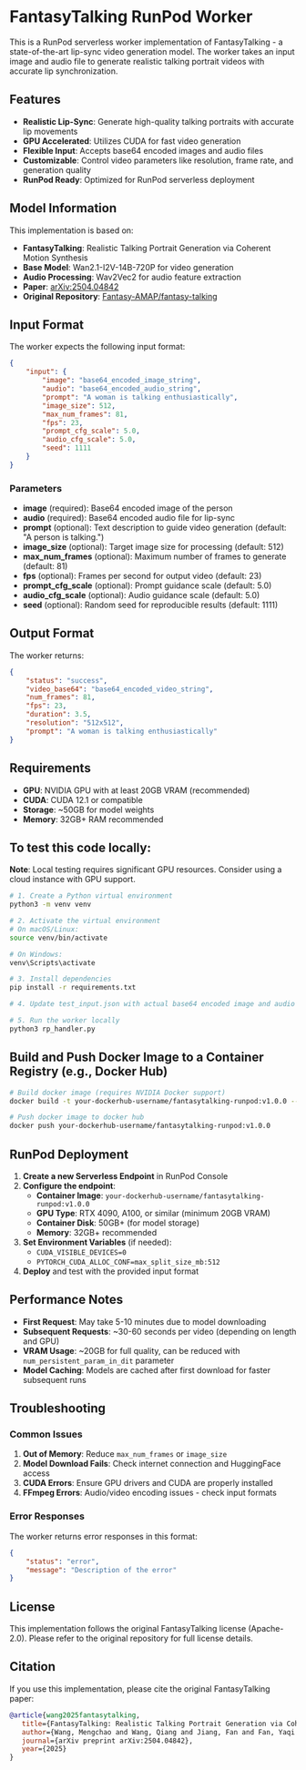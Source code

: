 # FantasyTalking RunPod Worker

This is a RunPod serverless worker implementation of FantasyTalking - a state-of-the-art lip-sync video generation model. The worker takes an input image and audio file to generate realistic talking portrait videos with accurate lip synchronization.

## Features

- **Realistic Lip-Sync**: Generate high-quality talking portraits with accurate lip movements
- **GPU Accelerated**: Utilizes CUDA for fast video generation
- **Flexible Input**: Accepts base64 encoded images and audio files
- **Customizable**: Control video parameters like resolution, frame rate, and generation quality
- **RunPod Ready**: Optimized for RunPod serverless deployment

## Model Information

This implementation is based on:
- **FantasyTalking**: Realistic Talking Portrait Generation via Coherent Motion Synthesis
- **Base Model**: Wan2.1-I2V-14B-720P for video generation
- **Audio Processing**: Wav2Vec2 for audio feature extraction
- **Paper**: [arXiv:2504.04842](https://arxiv.org/abs/2504.04842)
- **Original Repository**: [Fantasy-AMAP/fantasy-talking](https://github.com/Fantasy-AMAP/fantasy-talking)

## Input Format

The worker expects the following input format:

```json
{
    "input": {
        "image": "base64_encoded_image_string",
        "audio": "base64_encoded_audio_string",
        "prompt": "A woman is talking enthusiastically",
        "image_size": 512,
        "max_num_frames": 81,
        "fps": 23,
        "prompt_cfg_scale": 5.0,
        "audio_cfg_scale": 5.0,
        "seed": 1111
    }
}
```

### Parameters

- **image** (required): Base64 encoded image of the person
- **audio** (required): Base64 encoded audio file for lip-sync
- **prompt** (optional): Text description to guide video generation (default: "A person is talking.")
- **image_size** (optional): Target image size for processing (default: 512)
- **max_num_frames** (optional): Maximum number of frames to generate (default: 81)
- **fps** (optional): Frames per second for output video (default: 23)
- **prompt_cfg_scale** (optional): Prompt guidance scale (default: 5.0)
- **audio_cfg_scale** (optional): Audio guidance scale (default: 5.0)
- **seed** (optional): Random seed for reproducible results (default: 1111)

## Output Format

The worker returns:

```json
{
    "status": "success",
    "video_base64": "base64_encoded_video_string",
    "num_frames": 81,
    "fps": 23,
    "duration": 3.5,
    "resolution": "512x512",
    "prompt": "A woman is talking enthusiastically"
}
```

## Requirements

- **GPU**: NVIDIA GPU with at least 20GB VRAM (recommended)
- **CUDA**: CUDA 12.1 or compatible
- **Storage**: ~50GB for model weights
- **Memory**: 32GB+ RAM recommended

## To test this code locally:

**Note**: Local testing requires significant GPU resources. Consider using a cloud instance with GPU support.

```bash
# 1. Create a Python virtual environment
python3 -m venv venv

# 2. Activate the virtual environment
# On macOS/Linux:
source venv/bin/activate

# On Windows:
venv\Scripts\activate

# 3. Install dependencies
pip install -r requirements.txt

# 4. Update test_input.json with actual base64 encoded image and audio

# 5. Run the worker locally
python3 rp_handler.py
```

## Build and Push Docker Image to a Container Registry (e.g., Docker Hub)

```bash
# Build docker image (requires NVIDIA Docker support)
docker build -t your-dockerhub-username/fantasytalking-runpod:v1.0.0 --platform linux/amd64 .

# Push docker image to docker hub
docker push your-dockerhub-username/fantasytalking-runpod:v1.0.0
```

## RunPod Deployment

1. **Create a new Serverless Endpoint** in RunPod Console
2. **Configure the endpoint**:
   - **Container Image**: `your-dockerhub-username/fantasytalking-runpod:v1.0.0`
   - **GPU Type**: RTX 4090, A100, or similar (minimum 20GB VRAM)
   - **Container Disk**: 50GB+ (for model storage)
   - **Memory**: 32GB+ recommended
3. **Set Environment Variables** (if needed):
   - `CUDA_VISIBLE_DEVICES=0`
   - `PYTORCH_CUDA_ALLOC_CONF=max_split_size_mb:512`
4. **Deploy** and test with the provided input format

## Performance Notes

- **First Request**: May take 5-10 minutes due to model downloading
- **Subsequent Requests**: ~30-60 seconds per video (depending on length and GPU)
- **VRAM Usage**: ~20GB for full quality, can be reduced with `num_persistent_param_in_dit` parameter
- **Model Caching**: Models are cached after first download for faster subsequent runs

## Troubleshooting

### Common Issues

1. **Out of Memory**: Reduce `max_num_frames` or `image_size`
2. **Model Download Fails**: Check internet connection and HuggingFace access
3. **CUDA Errors**: Ensure GPU drivers and CUDA are properly installed
4. **FFmpeg Errors**: Audio/video encoding issues - check input formats

### Error Responses

The worker returns error responses in this format:
```json
{
    "status": "error",
    "message": "Description of the error"
}
```

## License

This implementation follows the original FantasyTalking license (Apache-2.0). Please refer to the original repository for full license details.

## Citation

If you use this implementation, please cite the original FantasyTalking paper:

```bibtex
@article{wang2025fantasytalking,
   title={FantasyTalking: Realistic Talking Portrait Generation via Coherent Motion Synthesis},
   author={Wang, Mengchao and Wang, Qiang and Jiang, Fan and Fan, Yaqi and Zhang, Yunpeng and Qi, Yonggang and Zhao, Kun and Xu, Mu},
   journal={arXiv preprint arXiv:2504.04842},
   year={2025}
}
```
